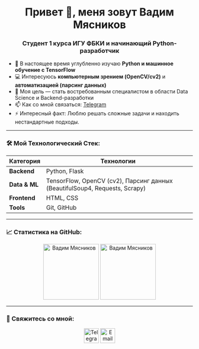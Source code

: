 <h1 align="center">Привет 👋, меня зовут Вадим Мясников</h1>
<h3 align="center">Студент 1 курса ИГУ ФБКИ и начинающий Python-разработчик</h3>

- 🌱 В настоящее время углубленно изучаю **Python и машинное обучение с TensorFlow**
- 💻 Интересуюсь **компьютерным зрением (OpenCV/cv2)** и **автоматизацией (парсинг данных)**
- 🎯 Моя цель — стать востребованным специалистом в области Data Science и Backend-разработки
- 📫 Как со мной связаться: [Telegram](https://t.me/WBadmino)
- ⚡ Интересный факт: Люблю решать сложные задачи и находить нестандартные подходы.

---

### 🛠️ Мой Технологический Стек:

| Категория       | Технологии                                                                 |
|-----------------|----------------------------------------------------------------------------|
| **Backend**     | Python, Flask                                                             |
| **Data & ML**   | TensorFlow, OpenCV (cv2), Парсинг данных (BeautifulSoup4, Requests, Scrapy)|
| **Frontend**    | HTML, CSS                                                                  |
| **Tools**       | Git, GitHub                                                                |

---

### 📈 Статистика на GitHub:

<p align="center">
  <img src="https://github-readme-stats.vercel.app/api?username=zpenr&show_icons=true&theme=default&hide_border=true" alt="Вадим Мясников" height="150"/>
  <img src="https://github-readme-stats.vercel.app/api/top-langs/?username=zpenr&layout=compact&theme=default&hide_border=true" alt="Вадим Мясников" height="150"/>
</p>

---

### 🤝 Свяжитесь со мной:

<p align="center">
  <a href="https://t.me/WBadmino" target="blank"><img align="center" src="https://img.icons8.com/color/48/000000/telegram-app--v1.png" alt="Telegram" height="40" width="40" /></a>
  <a href="mailto:zpenr@bk.ru"><img align="center" src="https://img.icons8.com/color/48/000000/gmail.png" alt="Email" height="40" width="40" /></a>
</p>
